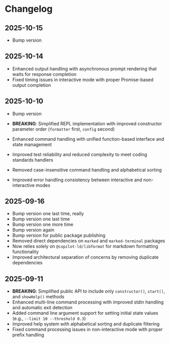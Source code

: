 # Changelog

## 2025-10-15

- Bump version

## 2025-10-14

- Enhanced output handling with asynchronous prompt rendering that waits for
  response completion
- Fixed timing issues in interactive mode with proper Promise-based output
  completion

## 2025-10-10

- Bump version

- **BREAKING**: Simplified REPL implementation with improved constructor
  parameter order (`formatter` first, `config` second)
- Enhanced command handling with unified function-based interface and state
  management
- Improved test reliability and reduced complexity to meet coding standards
  handlers
- Removed case-insensitive command handling and alphabetical sorting
- Improved error handling consistency between interactive and non-interactive
  modes

## 2025-09-16

- Bump version one last time, really
- Bump version one last time
- Bump version one more time
- Bump version again
- Bump version for public package publishing
- Removed direct dependencies on `marked` and `marked-terminal` packages
- Now relies solely on `@copilot-ld/libformat` for markdown formatting
  functionality
- Improved architectural separation of concerns by removing duplicate
  dependencies

## 2025-09-11

- **BREAKING**: Simplified public API to include only `constructor()`,
  `start()`, and `showHelp()` methods
- Enhanced multi-line command processing with improved stdin handling and
  automatic exit detection
- Added command line argument support for setting initial state values (e.g.,
  `--limit 10 --threshold 0.3`)
- Improved help system with alphabetical sorting and duplicate filtering
- Fixed command processing issues in non-interactive mode with proper prefix
  handling
